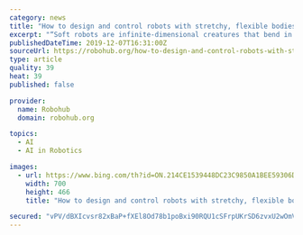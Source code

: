```yaml
---
category: news
title: "How to design and control robots with stretchy, flexible bodies"
excerpt: "“Soft robots are infinite-dimensional creatures that bend in a billion different ways at any given moment,” says first author Andrew Spielberg, a graduate student in the Computer Science and Artificial Intelligence Laboratory (CSAIL). “But, in truth, there are natural ways soft objects are likely to bend. We find the natural states of ..."
publishedDateTime: 2019-12-07T16:31:00Z
sourceUrl: https://robohub.org/how-to-design-and-control-robots-with-stretchy-flexible-bodies/
type: article
quality: 39
heat: 39
published: false

provider:
  name: Robohub
  domain: robohub.org

topics:
  - AI
  - AI in Robotics

images:
  - url: https://www.bing.com/th?id=ON.214CE1539448DC23C9850A1BEE59306D
    width: 700
    height: 466
    title: "How to design and control robots with stretchy, flexible bodies"

secured: "vPV/dBXIcvsr82xBaP+fXEl8Od78b1poBxi90RQU1cSFrpUKrSD6zvxU2wOmVu3CqtwmRAvGIhHW+oKQLTKCItIgvv4/ca4R1agLjJ0hzWQGAKeyvN9N1WmqnWZ/CT/mc8an3WouUtqXIaj/xOH9QVSHuQiy6DaOOj0zLIEhRxjmAyClFVDUscQ31cL6lldBMELUjsX0Q35NR2fcOv/p6yEna9hXbBF2ApqzAD49WA19lPIWWd7eM9WPH3l41bFOQrbewpM5N3BSsOG3e2QlAg==;M2oL8UgUslFLgXZ8Kn3EHw=="
---
```


